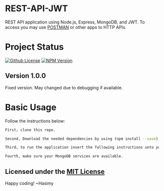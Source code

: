 # REST-API-JWT
REST API application using Node.js, Express, MongoDB, and JWT.
To access you may use [POSTMAN](https://getpostman.com) or other apps to HTTP APIs.

# Project Status

[![Github License](https://img.shields.io/badge/License-MIT-yellow.svg)](https://raw.githubusercontent.com/hasimy-as/UKL-2/master/LICENSE)
[![NPM Version](https://img.shields.io/npm/v/npm.svg)](https://www.npmjs.com/)


## Version 1.0.0

Fixed version. May changed due to debugging if available.

# Basic Usage

Follow the instructions below:

```sh
First, clone this repo.

Second, Download the needed dependencies by using (npm install --save).

Third, to run the application insert the following instructions unto your Terminal (npm run server).

Fourth, make sure your MongoDB services are available.

```

## Licensed under the [MIT License](https://raw.githubusercontent.com/hasimy-as/UKL-2/master/LICENSE)

Happy coding!
~Hasimy
